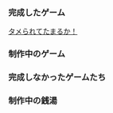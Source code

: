 ### 完成したゲーム
[タメられてたまるか！](https://unityroom.com/games/tametama)

### 制作中のゲーム

### 完成しなかったゲームたち

### 制作中の銭湯

<!--
**momota-koji/momota-koji** is a ✨ _special_ ✨ repository because its `README.md` (this file) appears on your GitHub profile.

Here are some ideas to get you started:

- 🔭 I’m currently working on ...
- 🌱 I’m currently learning ...
- 👯 I’m looking to collaborate on ...
- 🤔 I’m looking for help with ...
- 💬 Ask me about ...
- 📫 How to reach me: ...
- 😄 Pronouns: ...
- ⚡ Fun fact: ...
-->
